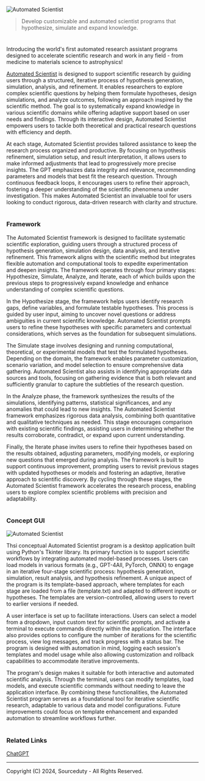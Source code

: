 ![Automated Scientist](https://github.com/user-attachments/assets/ad037f99-f52f-40b7-bf94-af4f257ad0c2)

> Develop customizable and automated scientist programs that hypothesize, simulate and expand knowledge.
#

Introducing the world's first automated research assistant programs designed to accelerate scientific research and work in any field - from medicine to materials science to astrophysics!

[Automated Scientist](https://chatgpt.com/g/g-nyjcFItZq-automated-scientist) is designed to support scientific research by guiding users through a structured, iterative process of hypothesis generation, simulation, analysis, and refinement. It enables researchers to explore complex scientific questions by helping them formulate hypotheses, design simulations, and analyze outcomes, following an approach inspired by the scientific method. The goal is to systematically expand knowledge in various scientific domains while offering adaptive support based on user needs and findings. Through its interactive design, Automated Scientist empowers users to tackle both theoretical and practical research questions with efficiency and depth.

At each stage, Automated Scientist provides tailored assistance to keep the research process organized and productive. By focusing on hypothesis refinement, simulation setup, and result interpretation, it allows users to make informed adjustments that lead to progressively more precise insights. The GPT emphasizes data integrity and relevance, recommending parameters and models that best fit the research question. Through continuous feedback loops, it encourages users to refine their approach, fostering a deeper understanding of the scientific phenomena under investigation. This makes Automated Scientist an invaluable tool for users looking to conduct rigorous, data-driven research with clarity and structure.

#
### Framework

The Automated Scientist framework is designed to facilitate systematic scientific exploration, guiding users through a structured process of hypothesis generation, simulation design, data analysis, and iterative refinement. This framework aligns with the scientific method but integrates flexible automation and computational tools to expedite experimentation and deepen insights. The framework operates through four primary stages: Hypothesize, Simulate, Analyze, and Iterate, each of which builds upon the previous steps to progressively expand knowledge and enhance understanding of complex scientific questions.

In the Hypothesize stage, the framework helps users identify research gaps, define variables, and formulate testable hypotheses. This process is guided by user input, aiming to uncover novel questions or address ambiguities in current scientific knowledge. Automated Scientist prompts users to refine these hypotheses with specific parameters and contextual considerations, which serves as the foundation for subsequent simulations.

The Simulate stage involves designing and running computational, theoretical, or experimental models that test the formulated hypotheses. Depending on the domain, the framework enables parameter customization, scenario variation, and model selection to ensure comprehensive data gathering. Automated Scientist also assists in identifying appropriate data sources and tools, focusing on gathering evidence that is both relevant and sufficiently granular to capture the subtleties of the research question.

In the Analyze phase, the framework synthesizes the results of the simulations, identifying patterns, statistical significances, and any anomalies that could lead to new insights. The Automated Scientist framework emphasizes rigorous data analysis, combining both quantitative and qualitative techniques as needed. This stage encourages comparison with existing scientific findings, assisting users in determining whether the results corroborate, contradict, or expand upon current understanding.

Finally, the Iterate phase invites users to refine their hypotheses based on the results obtained, adjusting parameters, modifying models, or exploring new questions that emerged during analysis. The framework is built to support continuous improvement, prompting users to revisit previous stages with updated hypotheses or models and fostering an adaptive, iterative approach to scientific discovery. By cycling through these stages, the Automated Scientist framework accelerates the research process, enabling users to explore complex scientific problems with precision and adaptability.

#
### Concept GUI

![Automated Scientist](https://github.com/user-attachments/assets/c77ec21f-f2d6-4937-92e9-e56b9ee8418a)

Thsi conceptual Automated Scientist program is a desktop application built using Python's Tkinter library. Its primary function is to support scientific workflows by integrating automated model-based processes. Users can load models in various formats (e.g., GPT-4All, PyTorch, ONNX) to engage in an iterative four-stage scientific process: hypothesis generation, simulation, result analysis, and hypothesis refinement. A unique aspect of the program is its template-based approach, where templates for each stage are loaded from a file (template.txt) and adapted to different inputs or hypotheses. The templates are version-controlled, allowing users to revert to earlier versions if needed.

A user interface is set up to facilitate interactions. Users can select a model from a dropdown, input custom text for scientific prompts, and activate a terminal to execute commands directly within the application. The interface also provides options to configure the number of iterations for the scientific process, view log messages, and track progress with a status bar. The program is designed with automation in mind, logging each session's templates and model usage while also allowing customization and rollback capabilities to accommodate iterative improvements.

The program's design makes it suitable for both interactive and automated scientific analysis. Through the terminal, users can modify templates, load models, and execute scientific commands without needing to leave the application interface. By combining these functionalities, the Automated Scientist program serves as a foundational tool for iterative scientific research, adaptable to various data and model configurations. Future improvements could focus on template enhancement and expanded automation to streamline workflows further.

#
### Related Links

[ChatGPT](https://github.com/sourceduty/ChatGPT)

***
Copyright (C) 2024, Sourceduty - All Rights Reserved.
